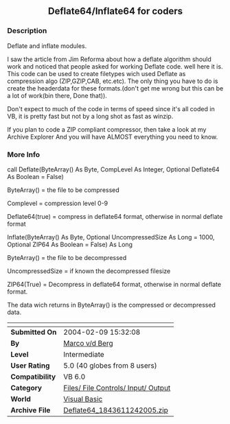 ﻿<div align="center">

## Deflate64/Inflate64 for coders


</div>

### Description

Deflate and inflate modules.

I saw the article from Jim Reforma about how a deflate algorithm should work and noticed that people asked for working Deflate code. well here it is. This code can be used to create filetypes wich used Deflate as compression algo (ZIP,GZIP,CAB, etc.etc). The only thing you have to do is create the headerdata for these formats.(don't get me wrong but this can be a lot of work(bin there, Done that)).

Don't expect to much of the code in terms of speed since it's all coded in VB, it is pretty fast but not by a long shot as fast as winzip.

If you plan to code a ZIP compliant compressor, then take a look at my Archive Explorer And you will have ALMOST everything you need to know.
 
### More Info
 
call Deflate(ByteArray() As Byte, CompLevel As Integer, Optional Deflate64 As Boolean = False)

ByteArray() = the file to be compressed

Complevel = compression level 0-9

Deflate64(true) = compress in deflate64 format, otherwise in normal deflate format

Inflate(ByteArray() As Byte, Optional UncompressedSize As Long = 1000, Optional ZIP64 As Boolean = False) As Long

ByteArray() = the file to be decompressed

UncompressedSize = if known the decompressed filesize

ZIP64(True) = Decompress in deflate64 format, otherwise in normal deflate format.

The data wich returns in ByteArray() is the compressed or decompressed data.


<span>             |<span>
---                |---
**Submitted On**   |2004-02-09 15:32:08
**By**             |[Marco v/d Berg](https://github.com/Planet-Source-Code/PSCIndex/blob/master/ByAuthor/marco-v-d-berg.md)
**Level**          |Intermediate
**User Rating**    |5.0 (40 globes from 8 users)
**Compatibility**  |VB 6\.0
**Category**       |[Files/ File Controls/ Input/ Output](https://github.com/Planet-Source-Code/PSCIndex/blob/master/ByCategory/files-file-controls-input-output__1-3.md)
**World**          |[Visual Basic](https://github.com/Planet-Source-Code/PSCIndex/blob/master/ByWorld/visual-basic.md)
**Archive File**   |[Deflate64\_1843611242005\.zip](https://github.com/Planet-Source-Code/marco-v-d-berg-deflate64-inflate64-for-coders__1-58473/archive/master.zip)








